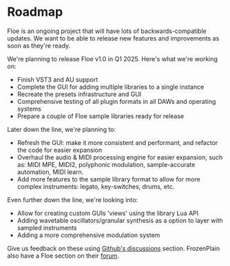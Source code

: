 <!--
SPDX-FileCopyrightText: 2024 Sam Windell
SPDX-License-Identifier: GPL-3.0-or-later
-->

# Roadmap
Floe is an ongoing project that will have lots of backwards-compatible updates. We want to be able to release new features and improvements as soon as they're ready.

We're planning to release Floe v1.0 in Q1 2025. Here's what we're working on:
- Finish VST3 and AU support
- Complete the GUI for adding multiple libraries to a single instance
- Recreate the presets infrastructure and GUI
- Comprehensive testing of all plugin formats in all DAWs and operating systems
- Prepare a couple of Floe sample libraries ready for release

Later down the line, we're planning to:
- Refresh the GUI: make it more consistent and performant, and refactor the code for easier expansion
- Overhaul the audio & MIDI processing engine for easier expansion, such as: MIDI MPE, MIDI2, polyphonic modulation, sample-accurate automation, MIDI learn.
- Add more features to the sample library format to allow for more complex instruments: legato, key-switches, drums, etc.

Even further down the line, we're looking into:
- Allow for creating custom GUIs 'views' using the library Lua API
- Adding wavetable oscillators/granular synthesis as a option to layer with sampled instruments
- Adding a more comprehensive modulation system

Give us feedback on these using [Github's discussions](https://github.com/Floe-Project/Floe/discussions) section. FrozenPlain also have a Floe section on their [forum](https://frozenplain.com/).

